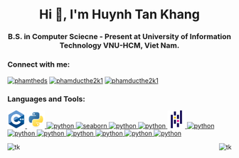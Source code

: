 
<h1 align="center">Hi 👋, I'm Huynh Tan Khang</h1>
<h3 align="center">B.S. in Computer Sciecne - Present at University of Information Technology VNU-HCM, Viet Nam.</h3>

<h3 align="left">Connect with me:</h3>
<p align="left">
<a href="https://kaggle.com/tnkhanghunh" target="blank"><img align="center" src="https://raw.githubusercontent.com/rahuldkjain/github-profile-readme-generator/master/src/images/icons/Social/kaggle.svg" alt="phamtheds" height="30" width="40" /></a>
<a href="https://www.facebook.com/huynh.tan.khang123" target="blank"><img align="center" src="https://raw.githubusercontent.com/rahuldkjain/github-profile-readme-generator/master/src/images/icons/Social/facebook.svg" alt="phamducthe2k1" height="30" width="40" /></a>
<a href="https://www.linkedin.com/in/htk0910/" target="blank"><img align="center" src="https://avatars.githubusercontent.com/u/357098?s=200&v=4" alt="phamducthe2k1" height="30" width="40" /></a>
</p>

<h3 align="left">Languages and Tools:</h3>

<p align="left"> 
        <a href="https://www.w3schools.com/cpp/" target="_blank" rel="noreferrer"> <img src="https://raw.githubusercontent.com/devicons/devicon/master/icons/cplusplus/cplusplus-original.svg" alt="cplusplus" width="40" height="40"/> </a>
        <a href="https://www.python.org" target="_blank" rel="noreferrer"> <img src="https://raw.githubusercontent.com/devicons/devicon/master/icons/python/python-original.svg" alt="python" width="40" height="40"/>   </a> 
        <a href="https://scikit-learn.org/" target="_blank" rel="noreferrer"> <img src="https://avatars.githubusercontent.com/u/365630?s=48&v=4" alt="python" width="40" height="40"/>   </a> 
        <a href="https://seaborn.pydata.org/" target="_blank" rel="noreferrer"> <img src="https://seaborn.pydata.org/_images/logo-mark-lightbg.svg" alt="seaborn" width="40" height="40"/> </a>
        <a href="https://www.tensorflow.org/" target="_blank" rel="noreferrer"> <img src="https://avatars.githubusercontent.com/u/15658638?s=48&v=4" alt="python" width="40" height="40"/>   </a> 
        <a href="https://keras.io/" target="_blank" rel="noreferrer"> <img src="https://avatars.githubusercontent.com/u/34455048?s=48&v=4" alt="python" width="40" height="40"/>   </a> 
        <a href="https://pandas.pydata.org/" target="_blank" rel="noreferrer"> <img src="https://raw.githubusercontent.com/devicons/devicon/2ae2a900d2f041da66e950e4d48052658d850630/icons/pandas/pandas-original.svg" alt="pandas" width="40" height="40"/> </a>
        <a href="https://matplotlib.org" target="_blank" rel="noreferrer"> <img src="https://avatars.githubusercontent.com/u/215947?s=200&v=4" alt="python" width="40" height="40"/>   </a> 
        <a href="https://plotly.com" target="_blank" rel="noreferrer"> <img src="https://avatars.githubusercontent.com/u/5997976?s=200&v=4" alt="python" width="40" height="40"/>   </a> 
        <a href="https://numpy.org" target="_blank" rel="noreferrer"> <img src="https://avatars.githubusercontent.com/u/288276?s=200&v=4" alt="python" width="40" height="40"/>   </a> 
        <a href="https://nodejs.org/en" target="_blank" rel="noreferrer"> <img src="https://avatars.githubusercontent.com/u/9950313?s=200&v=4" alt="python" width="40" height="40"/>   </a> 
         <a href="https://lightgbm.readthedocs.io/en/stable/" target="_blank" rel="noreferrer"> <img src="https://lightgbm.readthedocs.io/en/stable/_images/LightGBM_logo_black_text.svg" alt="python" width="40" height="40"/>   </a> 
        <a href="https://xgboost.readthedocs.io/en/stable/" target="_blank" rel="noreferrer"> <img src="https://www.intel.com/content/dam/www/central-libraries/us/en/images/2022-11/xgboost-logo-rwd.png.rendition.intel.web.480.360.png" alt="python" width="40" height="40"/>   </a> 
        <a href="https://optuna.org/" target="_blank" rel="noreferrer"> <img src="https://avatars.githubusercontent.com/u/57251745?s=48&v=4" alt="python" width="40" height="40"/>   </a> 
</p>
</p>
<p>
  <img align="left" src="https://github-readme-stats.vercel.app/api/top-langs/?username=tkhangg0910&layout=compact&theme=tokyonight" alt="tk" />
  <img align="right" src="https://github-readme-stats.vercel.app/api?username=tkhangg0910&show_icons=true&theme=tokyonight" alt="tk" />
</p>
<!---
- 🔭 I’m currently working on ...
- 🌱 I’m currently learning ...
- 👯 I’m looking to collaborate on ...
- 🤔 I’m looking for help with ...
- 💬 Ask me about ...
- 📫 How to reach me: ...
- 😄 Pronouns: ...
- ⚡ Fun fact: ...
-->

<!---**tkhangg0910/tkhangg0910** is a ✨ _special_ ✨ repository because its `README.md` (this file) appears on your GitHub profile.

Here are some ideas to get you started:<
-->

